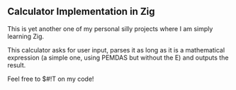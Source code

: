 ## Calculator Implementation in Zig

This is yet another one of my personal silly projects where I am simply learning Zig.

This calculator asks for user input, parses it as long as it is a mathematical expression (a simple one, using PEMDAS but without the E) and outputs the result.

Feel free to $#!T on my code!
